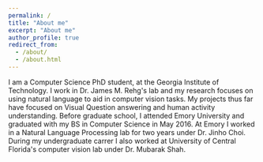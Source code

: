 ```yaml
---
permalink: /
title: "About me"
excerpt: "About me"
author_profile: true
redirect_from: 
  - /about/
  - /about.html
---
```


I am a Computer Science PhD student, at the Georgia Institute of Technology. I work in Dr. James M. Rehg's lab and my research focuses on using natural language to aid in computer vision tasks. My projects thus far have focused on Visual Question answering and human activity understanding. Before graduate school, I attended Emory University and graduated with my BS in Computer Science in May 2016. At Emory I worked in a Natural Language Processing lab for two years under Dr. Jinho Choi. During my undergraduate carrer I also worked at University of Central Florida's computer vision lab under Dr. Mubarak Shah. 

